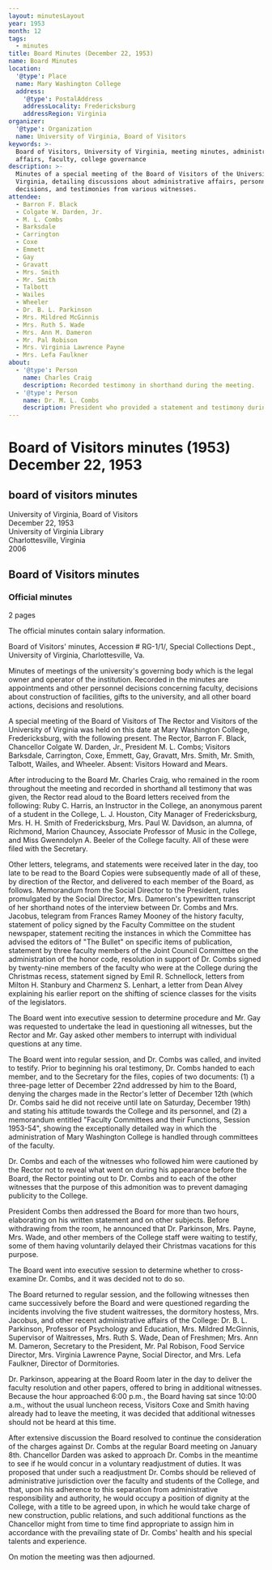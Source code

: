 ```yaml
---
layout: minutesLayout
year: 1953
month: 12
tags:
  - minutes
title: Board Minutes (December 22, 1953)
name: Board Minutes
location:
  '@type': Place
  name: Mary Washington College
  address:
    '@type': PostalAddress
    addressLocality: Fredericksburg
    addressRegion: Virginia
organizer:
  '@type': Organization
  name: University of Virginia, Board of Visitors
keywords: >-
  Board of Visitors, University of Virginia, meeting minutes, administrative
  affairs, faculty, college governance
description: >-
  Minutes of a special meeting of the Board of Visitors of the University of
  Virginia, detailing discussions about administrative affairs, personnel
  decisions, and testimonies from various witnesses.
attendee:
  - Barron F. Black
  - Colgate W. Darden, Jr.
  - M. L. Combs
  - Barksdale
  - Carrington
  - Coxe
  - Emmett
  - Gay
  - Gravatt
  - Mrs. Smith
  - Mr. Smith
  - Talbott
  - Wailes
  - Wheeler
  - Dr. B. L. Parkinson
  - Mrs. Mildred McGinnis
  - Mrs. Ruth S. Wade
  - Mrs. Ann M. Dameron
  - Mr. Pal Robison
  - Mrs. Virginia Lawrence Payne
  - Mrs. Lefa Faulkner
about:
  - '@type': Person
    name: Charles Craig
    description: Recorded testimony in shorthand during the meeting.
  - '@type': Person
    name: Dr. M. L. Combs
    description: President who provided a statement and testimony during the meeting.
---
```


<!-- altadded -->
<!-- altadded -->

<!-- llmmeta -->



<!-- llmformatted -->

# Board of Visitors minutes (1953) December 22, 1953

## board of visitors minutes

University of Virginia, Board of Visitors\
December 22, 1953\
University of Virginia Library\
Charlottesville, Virginia\
2006

## Board of Visitors minutes

### Official minutes

2 pages

The official minutes contain salary information.

Board of Visitors' minutes, Accession # RG-1/1/, Special Collections Dept., University of Virginia, Charlottesville, Va.

Minutes of meetings of the university's governing body which is the legal owner and operator of the institution. Recorded in the minutes are appointments and other personnel decisions concerning faculty, decisions about construction of facilities, gifts to the university, and all other board actions, decisions and resolutions.

A special meeting of the Board of Visitors of The Rector and Visitors of the University of Virginia was held on this date at Mary Washington College, Fredericksburg, with the following present. The Rector, Barron F. Black, Chancellor Colgate W. Darden, Jr., President M. L. Combs; Visitors Barksdale, Carrington, Coxe, Emmett, Gay, Gravatt, Mrs. Smith, Mr. Smith, Talbott, Wailes, and Wheeler. Absent: Visitors Howard and Mears.

After introducing to the Board Mr. Charles Craig, who remained in the room throughout the meeting and recorded in shorthand all testimony that was given, the Rector read aloud to the Board letters received from the following: Ruby C. Harris, an Instructor in the College, an anonymous parent of a student in the College, L. J. Houston, City Manager of Fredericksburg, Mrs. H. H. Smith of Fredericksburg, Mrs. Paul W. Davidson, an alumna, of Richmond, Marion Chauncey, Associate Professor of Music in the College, and Miss Gwenndolyn A. Beeler of the College faculty. All of these were filed with the Secretary.

Other letters, telegrams, and statements were received later in the day, too late to be read to the Board Copies were subsequently made of all of these, by direction of the Rector, and delivered to each member of the Board, as follows. Memorandum from the Social Director to the President, rules promulgated by the Social Director, Mrs. Dameron's typewritten transcript of her shorthand notes of the interview between Dr. Combs and Mrs. Jacobus, telegram from Frances Ramey Mooney of the history faculty, statement of policy signed by the Faculty Committee on the student newspaper, statement reciting the instances in which the Committee has advised the editors of "The Bullet" on specific items of publication, statement by three faculty members of the Joint Council Committee on the administration of the honor code, resolution in support of Dr. Combs signed by twenty-nine members of the faculty who were at the College during the Christmas recess, statement signed by Emil R. Schnellock, letters from Milton H. Stanbury and Charmenz S. Lenhart, a letter from Dean Alvey explaining his earlier report on the shifting of science classes for the visits of the legislators.

The Board went into executive session to determine procedure and Mr. Gay was requested to undertake the lead in questioning all witnesses, but the Rector and Mr. Gay asked other members to interrupt with individual questions at any time.

The Board went into regular session, and Dr. Combs was called, and invited to testify. Prior to beginning his oral testimony, Dr. Combs handed to each member, and to the Secretary for the files, copies of two documents: (1) a three-page letter of December 22nd addressed by him to the Board, denying the charges made in the Rector's letter of December 12th (which Dr. Combs said he did not receive until late on Saturday, December 19th) and stating his attitude towards the College and its personnel, and (2) a memorandum entitled "Faculty Committees and their Functions, Session 1953-54", showing the exceptionally detailed way in which the administration of Mary Washington College is handled through committees of the faculty.

Dr. Combs and each of the witnesses who followed him were cautioned by the Rector not to reveal what went on during his appearance before the Board, the Rector pointing out to Dr. Combs and to each of the other witnesses that the purpose of this admonition was to prevent damaging publicity to the College.

President Combs then addressed the Board for more than two hours, elaborating on his written statement and on other subjects. Before withdrawing from the room, he announced that Dr. Parkinson, Mrs. Payne, Mrs. Wade, and other members of the College staff were waiting to testify, some of them having voluntarily delayed their Christmas vacations for this purpose.

The Board went into executive session to determine whether to cross-examine Dr. Combs, and it was decided not to do so.

The Board returned to regular session, and the following witnesses then came successively before the Board and were questioned regarding the incidents involving the five student waitresses, the dormitory hostess, Mrs. Jacobus, and other recent administrative affairs of the College: Dr. B. L. Parkinson, Professor of Psychology and Education, Mrs. Mildred McGinnis, Supervisor of Waitresses, Mrs. Ruth S. Wade, Dean of Freshmen; Mrs. Ann M. Dameron, Secretary to the President, Mr. Pal Robison, Food Service Director, Mrs. Virginia Lawrence Payne, Social Director, and Mrs. Lefa Faulkner, Director of Dormitories.

Dr. Parkinson, appearing at the Board Room later in the day to deliver the faculty resolution and other papers, offered to bring in additional witnesses. Because the hour approached 6:00 p.m., the Board having sat since 10:00 a.m., without the usual luncheon recess, Visitors Coxe and Smith having already had to leave the meeting, it was decided that additional witnesses should not be heard at this time.

After extensive discussion the Board resolved to continue the consideration of the charges against Dr. Combs at the regular Board meeting on January 8th. Chancellor Darden was asked to approach Dr. Combs in the meantime to see if he would concur in a voluntary readjustment of duties. It was proposed that under such a readjustment Dr. Combs should be relieved of administrative jurisdiction over the faculty and students of the College, and that, upon his adherence to this separation from administrative responsibility and authority, he would occupy a position of dignity at the College, with a title to be agreed upon, in which he would take charge of new construction, public relations, and such additional functions as the Chancellor might from time to time find appropriate to assign him in accordance with the prevailing state of Dr. Combs' health and his special talents and experience.

On motion the meeting was then adjourned.
